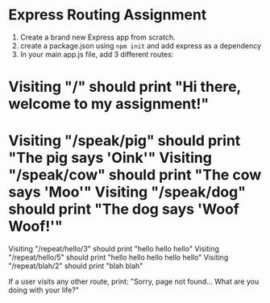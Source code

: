 # Express Routing Assignment


1. Create a brand new Express app from scratch.
2. create a package.json using  `npm init` and add express as a dependency
3. In your main app.js file, add 3 different routes:

Visiting "/" should print "Hi there, welcome to my assignment!"
================================================================
Visiting "/speak/pig" should print "The pig says 'Oink'"
Visiting "/speak/cow" should print "The cow says 'Moo'"
Visiting "/speak/dog" should print "The dog says 'Woof Woof!'"
================================================================
Visiting "/repeat/hello/3" should print "hello hello hello"
Visiting "/repeat/hello/5" should print "hello hello hello hello hello"
Visiting "/repeat/blah/2" should print "blah blah"

If a user visits any other route, print: 
"Sorry, page not found... What are you doing with your life?"
